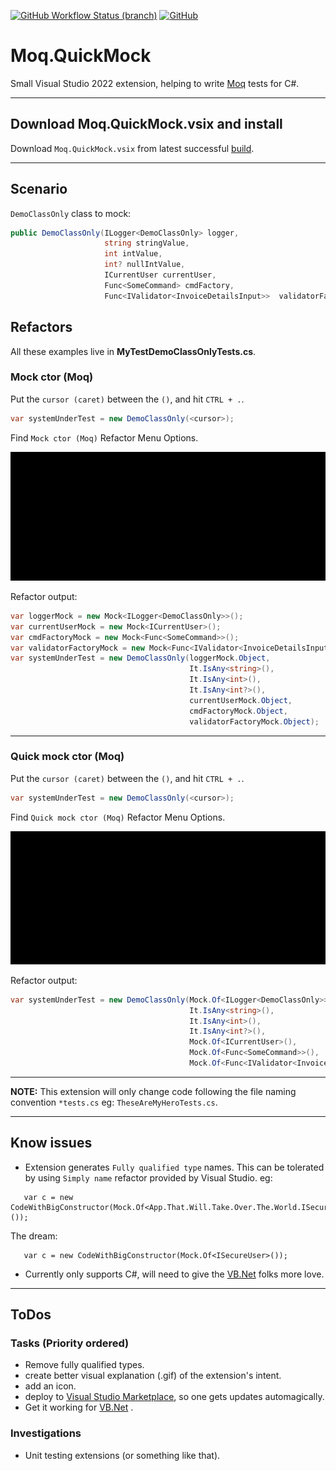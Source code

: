 [![GitHub Workflow Status (branch)](https://img.shields.io/github/workflow/status/rpbeukes/Moq.QuickMock/CI/main)](https://github.com/rpbeukes/Moq.QuickMock/actions/workflows/CI_main.yml?query=branch%3Amain+) [![GitHub](https://img.shields.io/github/license/rpbeukes/Moq.QuickMock)](https://github.com/rpbeukes/Moq.QuickMock/blob/main/LICENSE)

# Moq.QuickMock
Small Visual Studio 2022 extension, helping to write [Moq](https://github.com/moq/moq) tests for C#.

---

## Download Moq.QuickMock.vsix and install
Download `Moq.QuickMock.vsix` from latest successful [build](https://github.com/rpbeukes/Moq.QuickMock/actions/workflows/CI_main.yml?query=branch%3Amain+is%3Asuccess).

---

## Scenario

`DemoClassOnly` class to mock:

```csharp
public DemoClassOnly(ILogger<DemoClassOnly> logger,
                     string stringValue,
                     int intValue,
                     int? nullIntValue,
                     ICurrentUser currentUser,
                     Func<SomeCommand> cmdFactory,
                     Func<IValidator<InvoiceDetailsInput>>  validatorFactory) { }
```

## Refactors

All these examples live in **MyTestDemoClassOnlyTests.cs**.

### Mock ctor (Moq)

Put the `cursor (caret)` between the `()`, and hit `CTRL + .`.

```csharp
var systemUnderTest = new DemoClassOnly(<cursor>);
```

Find `Mock ctor (Moq)` Refactor Menu Options.

![Mock Ctor Demo](Doco/MockCtor.gif)

Refactor output:

```csharp
var loggerMock = new Mock<ILogger<DemoClassOnly>>();
var currentUserMock = new Mock<ICurrentUser>();
var cmdFactoryMock = new Mock<Func<SomeCommand>>();
var validatorFactoryMock = new Mock<Func<IValidator<InvoiceDetailsInput>>>();
var systemUnderTest = new DemoClassOnly(loggerMock.Object,
                                        It.IsAny<string>(),
                                        It.IsAny<int>(),
                                        It.IsAny<int?>(),
                                        currentUserMock.Object,
                                        cmdFactoryMock.Object,
                                        validatorFactoryMock.Object);
```

---

### Quick mock ctor (Moq)

Put the `cursor (caret)` between the `()`, and hit `CTRL + .`.

```csharp
var systemUnderTest = new DemoClassOnly(<cursor>);
```

Find `Quick mock ctor (Moq)` Refactor Menu Options.

![Quick Mock Ctor Demo](Doco/QuickMockCtor.gif)

Refactor output:

```csharp
var systemUnderTest = new DemoClassOnly(Mock.Of<ILogger<DemoClassOnly>>(),
                                        It.IsAny<string>(),
                                        It.IsAny<int>(),
                                        It.IsAny<int?>(),
                                        Mock.Of<ICurrentUser>(),
                                        Mock.Of<Func<SomeCommand>>(),
                                        Mock.Of<Func<IValidator<InvoiceDetailsInput>>>());
```

---

**NOTE:** This extension will only change code following the file naming convention `*tests.cs` eg: `TheseAreMyHeroTests.cs`.

---

## Know issues
- Extension generates `Fully qualified type` names.
This can be tolerated by using `Simply name` refactor provided by Visual Studio.
  eg:
```
   var c = new CodeWithBigConstructor(Mock.Of<App.That.Will.Take.Over.The.World.ISecureUser>());
```
The dream:
```
   var c = new CodeWithBigConstructor(Mock.Of<ISecureUser>());
```
- Currently only supports C#, will need to give the [VB.Net](https://docs.microsoft.com/en-us/dotnet/visual-basic/) folks more love.
---

## ToDos

### Tasks (Priority ordered)
- Remove fully qualified types.
- create better visual explanation (.gif) of the extension's intent.
- add an icon.
- deploy to [Visual Studio Marketplace](https://marketplace.visualstudio.com/), so one gets updates automagically.
- Get it working for [VB.Net](https://docs.microsoft.com/en-us/dotnet/visual-basic/) .

### Investigations
- Unit testing extensions (or something like that).
